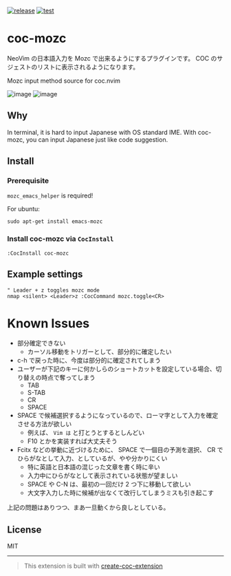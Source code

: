 [![release](https://github.com/acro5piano/coc-mozc/actions/workflows/release.yml/badge.svg)](https://github.com/acro5piano/coc-mozc/actions/workflows/release.yml)
[![test](https://github.com/acro5piano/coc-mozc/actions/workflows/test.yml/badge.svg)](https://github.com/acro5piano/coc-mozc/actions/workflows/test.yml)


# coc-mozc

NeoVim の日本語入力を Mozc で出来るようにするプラグインです。 COC のサジェストのリストに表示されるようになります。

Mozc input method source for coc.nvim

![image](https://user-images.githubusercontent.com/10719495/146517271-344c36dd-cf84-4707-abad-797bb859eebf.png)
![image](https://user-images.githubusercontent.com/10719495/146516289-1a794449-fd61-4e68-8a60-5c70eb12980d.png)


## Why

In terminal, it is hard to input Japanese with OS standard IME. With coc-mozc, you can input Japanese just like code suggestion.

## Install

### Prerequisite

`mozc_emacs_helper` is required!

For ubuntu:

```
sudo apt-get install emacs-mozc
```

### Install coc-mozc via `CocInstall`

```
:CocInstall coc-mozc
```

## Example settings

```vim
" Leader + z toggles mozc mode
nmap <silent> <Leader>z :CocCommand mozc.toggle<CR>
```

# Known Issues

- 部分確定できない
  - カーソル移動をトリガーとして、部分的に確定したい
- c-h で戻った時に、今度は部分的に確定されてしまう
- ユーザーが下記のキーに何かしらのショートカットを設定している場合、切り替えの時点で奪ってしまう
  - TAB
  - S-TAB
  - CR
  - SPACE
- SPACE で候補選択するようになっているので、ローマ字として入力を確定させる方法が欲しい
  - 例えば、 `Vim は` と打とうとするとしんどい
  - F10 とかを実装すれば大丈夫そう
- Fcitx などの挙動に近づけるために、 SPACE で一個目の予測を選択、 CR でひらがなとして入力、としているが、やや分かりにくい
  - 特に英語と日本語の混じった文章を書く時に辛い
  - 入力中にひらがなとして表示されている状態が望ましい
  - SPACE や C-N は、最初の一回だけ 2 つ下に移動して欲しい
  - 大文字入力した時に候補が出なくて改行してしまうミスも引き起こす

上記の問題はありつつ、まあ一旦動くから良しとしている。

## License

MIT

---

> This extension is built with [create-coc-extension](https://github.com/fannheyward/create-coc-extension)
